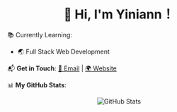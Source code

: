 <h1 align="center">👋 Hi, I'm  Yiniann！</h1>

📚 Currently Learning:
- 🌏 Full Stack Web Development

📬 **Get in Touch**:
[📧 Email](mailto:i@en1an.com) | [🌍 Website](https://www.en1an.com)

📊 **My GitHub Stats**:
<p align="center">
  <img src="https://github-readme-stats.vercel.app/api?username=Yiniann&show_icons=true&theme=radical" alt="GitHub Stats" />
</p>

